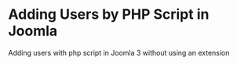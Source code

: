 # Adding Users by PHP Script in Joomla
Adding users with php script in Joomla 3 without using an extension
